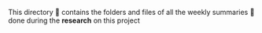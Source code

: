 This directory :notebook: contains the folders and files of all the weekly summaries :scroll: done during the **research** on this project

